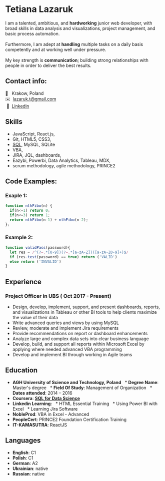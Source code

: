 # Tetiana Lazaruk
I am a talented, ambitious, and **hardworking** junior web developer, with broad skills in data analysis and visualizations, project management, and basic process automation.
\
\
Furthermore, I am adept at **handling** multiple tasks on a daily basis competently and at working well under pressure.
\
\
My key strength is **communication**; building strong relationships with people in order to deliver the best results.
## Contact info:
🏡 &nbsp; Krakow, Poland
\
✉️ &nbsp;<lazaruk.t@gmail.com>
\
 🔗 &nbsp;[Linkedin](https://www.linkedin.com/in/tetiana-lazaruk-433433109)
## Skills
* JavaScript, React.js,
* Git, HTML5, CSS3,
* [SQL](https://www.coursera.org/account/accomplishments/verify/WZW4BH9HSR43?utm_source=link&utm_medium=certificate&utm_content=cert_image&utm_campaign=sharing_cta&utm_product=course), MySQL, SQLite
* VBA,
* JIRA, JQL, dashboards,
* Eazybi, Powerbi, Data Analytics, Tableau, MDX, 
* scrum methodology, agile methodology, PRINCE2

## Code Examples:
### Exaple 1:
```JavaScript
function nthFibo(n) {
  if(n<=1) return 0;
  if(n<=3) return 1;
  return nthFibo(n-1) + nthFibo(n-2);
};
```
### Example 2:
```JavaScript
function validPass(password){
  let res = /^(?=.*[0-9])(?=.*[a-zA-Z])([a-zA-Z0-9]+)$/
  if (res.test(password) == true) return ('VALID')
  else return ('INVALID')
}
```
## Experience
### Project Officer in UBS ( Oct 2017 - Present)
* Design, develop, implement, support, and present dashboards, reports, and visualizations in Tableau or other BI tools to help clients maximize the value of their data
* Write advanced queries and views by using MySQL
* Review, moderate and implement Jira requirements
* Provide recommendations on report or dashboard enhancements
* Analyze large and complex data sets into clear business language
* Develop, build, and support all reports within Microsoft Excel by applying where needed advanced VBA programming
* Develop and implement BI through working in Agile teams

## Education
* __AGH University of Science and Technology, Poland__
  * __Degree Name__: Master's degree
  * __Field Of Study__: Management of Organization
  * __Dates attended__: 2014 – 2016
* __Coursera__: [__SQL for Data Science__](https://www.coursera.org/account/accomplishments/verify/WZW4BH9HSR43?utm_source=link&utm_medium=certificate&utm_content=cert_image&utm_campaign=sharing_cta&utm_product=course)
* __Linkedin Learning__: 
  * HTML Essential Training
  * Using Power BI with Excel
  * Learning Jira Software
* __NobleProd__: VBA in Excel - Advanced
* __PeopleCert__: PRINCE2 Foundation Certification Training
* __IT-KAMASUTRA__: ReactJS

## Languages
* __English__: C1
* __Polish__: C1
* __German__: A2
* __Ukrainian__: native
* __Russian__: native
